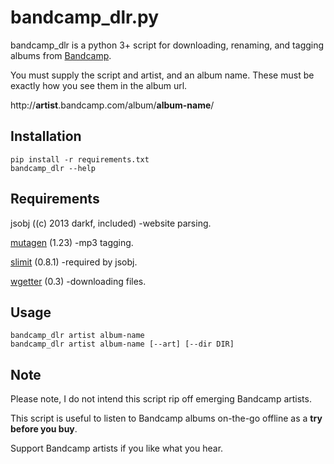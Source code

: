 bandcamp_dlr.py
=============

bandcamp_dlr is a python 3+ script for downloading, renaming, and tagging albums from [Bandcamp](http://bandcamp.com/).

You must supply the script and artist, and an album name. These must be exactly how you see them in the album url.

http://**artist**.bandcamp.com/album/**album-name**/

Installation
-----------

	pip install -r requirements.txt
	bandcamp_dlr --help
	

Requirements
-----

jsobj ((c) 2013 darkf, included) -website parsing.

[mutagen](https://pypi.python.org/pypi/mutagen/1.12) (1.23) -mp3 tagging.

[slimit](https://pypi.python.org/pypi/slimit) (0.8.1) -required by jsobj.

[wgetter](https://pypi.python.org/pypi/wgetter/) (0.3) -downloading files.

Usage
-----

	bandcamp_dlr artist album-name
	bandcamp_dlr artist album-name [--art] [--dir DIR]
	
Note
-----

Please note, I do not intend this script rip off emerging Bandcamp artists.

This script is useful to listen to Bandcamp albums on-the-go offline as a **try before you buy**.

Support Bandcamp artists if you like what you hear.